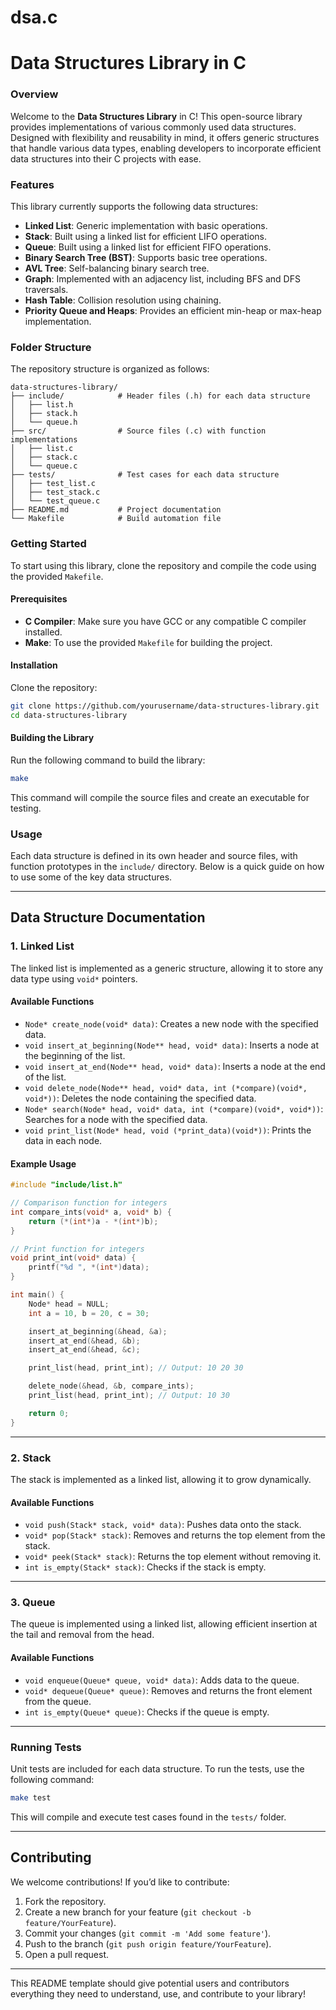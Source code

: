 # dsa.c
# Data Structures Library in C

### Overview
Welcome to the **Data Structures Library** in C! This open-source library provides implementations of various commonly used data structures. Designed with flexibility and reusability in mind, it offers generic structures that handle various data types, enabling developers to incorporate efficient data structures into their C projects with ease.

### Features
This library currently supports the following data structures:
- **Linked List**: Generic implementation with basic operations.
- **Stack**: Built using a linked list for efficient LIFO operations.
- **Queue**: Built using a linked list for efficient FIFO operations.
- **Binary Search Tree (BST)**: Supports basic tree operations.
- **AVL Tree**: Self-balancing binary search tree.
- **Graph**: Implemented with an adjacency list, including BFS and DFS traversals.
- **Hash Table**: Collision resolution using chaining.
- **Priority Queue and Heaps**: Provides an efficient min-heap or max-heap implementation.

### Folder Structure
The repository structure is organized as follows:

```
data-structures-library/
├── include/            # Header files (.h) for each data structure
│   ├── list.h
│   ├── stack.h
│   └── queue.h
├── src/                # Source files (.c) with function implementations
│   ├── list.c
│   ├── stack.c
│   └── queue.c
├── tests/              # Test cases for each data structure
│   ├── test_list.c
│   ├── test_stack.c
│   └── test_queue.c
├── README.md           # Project documentation
└── Makefile            # Build automation file
```

### Getting Started
To start using this library, clone the repository and compile the code using the provided `Makefile`.

#### Prerequisites
- **C Compiler**: Make sure you have GCC or any compatible C compiler installed.
- **Make**: To use the provided `Makefile` for building the project.

#### Installation
Clone the repository:

```bash
git clone https://github.com/yourusername/data-structures-library.git
cd data-structures-library
```

#### Building the Library
Run the following command to build the library:

```bash
make
```

This command will compile the source files and create an executable for testing.

### Usage
Each data structure is defined in its own header and source files, with function prototypes in the `include/` directory. Below is a quick guide on how to use some of the key data structures.

---

## Data Structure Documentation

### 1. Linked List
The linked list is implemented as a generic structure, allowing it to store any data type using `void*` pointers.

#### Available Functions
- `Node* create_node(void* data)`: Creates a new node with the specified data.
- `void insert_at_beginning(Node** head, void* data)`: Inserts a node at the beginning of the list.
- `void insert_at_end(Node** head, void* data)`: Inserts a node at the end of the list.
- `void delete_node(Node** head, void* data, int (*compare)(void*, void*))`: Deletes the node containing the specified data.
- `Node* search(Node* head, void* data, int (*compare)(void*, void*))`: Searches for a node with the specified data.
- `void print_list(Node* head, void (*print_data)(void*))`: Prints the data in each node.

#### Example Usage

```c
#include "include/list.h"

// Comparison function for integers
int compare_ints(void* a, void* b) {
    return (*(int*)a - *(int*)b);
}

// Print function for integers
void print_int(void* data) {
    printf("%d ", *(int*)data);
}

int main() {
    Node* head = NULL;
    int a = 10, b = 20, c = 30;

    insert_at_beginning(&head, &a);
    insert_at_end(&head, &b);
    insert_at_end(&head, &c);

    print_list(head, print_int); // Output: 10 20 30

    delete_node(&head, &b, compare_ints);
    print_list(head, print_int); // Output: 10 30

    return 0;
}
```

---

### 2. Stack
The stack is implemented as a linked list, allowing it to grow dynamically.

#### Available Functions
- `void push(Stack* stack, void* data)`: Pushes data onto the stack.
- `void* pop(Stack* stack)`: Removes and returns the top element from the stack.
- `void* peek(Stack* stack)`: Returns the top element without removing it.
- `int is_empty(Stack* stack)`: Checks if the stack is empty.

---

### 3. Queue
The queue is implemented using a linked list, allowing efficient insertion at the tail and removal from the head.

#### Available Functions
- `void enqueue(Queue* queue, void* data)`: Adds data to the queue.
- `void* dequeue(Queue* queue)`: Removes and returns the front element from the queue.
- `int is_empty(Queue* queue)`: Checks if the queue is empty.

---

### Running Tests
Unit tests are included for each data structure. To run the tests, use the following command:

```bash
make test
```

This will compile and execute test cases found in the `tests/` folder.

---

## Contributing
We welcome contributions! If you’d like to contribute:
1. Fork the repository.
2. Create a new branch for your feature (`git checkout -b feature/YourFeature`).
3. Commit your changes (`git commit -m 'Add some feature'`).
4. Push to the branch (`git push origin feature/YourFeature`).
5. Open a pull request.

---


This README template should give potential users and contributors everything they need to understand, use, and contribute to your library!